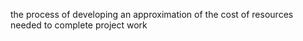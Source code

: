  the process of developing an approximation of the cost of resources needed to complete project 
work
